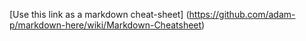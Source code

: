 [Use this link as a markdown cheat-sheet] (https://github.com/adam-p/markdown-here/wiki/Markdown-Cheatsheet)
